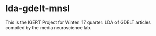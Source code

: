 # lda-gdelt-mnsl
This is the IGERT Project for Winter '17 quarter: LDA of GDELT articles compiled by the media neuroscience lab.
